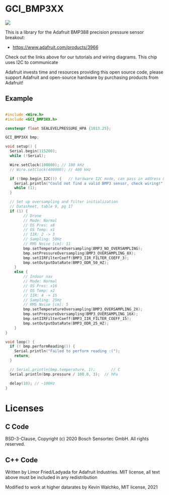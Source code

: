 # GCI_BMP3XX

<img src="https://raw.githubusercontent.com/the-guild-of-calamitous-intent/GCI_BMP3XX/master/dps310.jpg"/>

This is a library for the Adafruit BMP388 precision pressure sensor breakout:
  * https://www.adafruit.com/products/3966

Check out the links above for our tutorials and wiring diagrams. This chip uses I2C to communicate

Adafruit invests time and resources providing this open source code, please support Adafruit and open-source hardware by purchasing products from Adafruit!

## Example

```cpp

#include <Wire.h>
#include <GCI_BMP3XX.h>

constexpr float SEALEVELPRESSURE_HPA {1013.25};

GCI_BMP3XX bmp;

void setup() {
  Serial.begin(115200);
  while (!Serial);

  Wire.setClock(100000); // 100 kHz
  // Wire.setClock(400000); // 400 kHz

  if (!bmp.begin_I2C()) {   // hardware I2C mode, can pass in address & alt Wire
    Serial.println("Could not find a valid BMP3 sensor, check wiring!");
    while (1);
  }

  // Set up oversampling and filter initialization
  // Datasheet, table 9, pg 17
  if (1) {
        // Drone
        // Mode: Normal
        // OS Pres: x8
        // OS Temp: x1
        // IIR: 2 -> 3
        // Sampling: 50Hz
        // RMS Noise [cm]: 11
        bmp.setTemperatureOversampling(BMP3_NO_OVERSAMPLING);
        bmp.setPressureOversampling(BMP3_OVERSAMPLING_8X);
        bmp.setIIRFilterCoeff(BMP3_IIR_FILTER_COEFF_3);
        bmp.setOutputDataRate(BMP3_ODR_50_HZ);
    }
    else {
        // Indoor nav
        // Mode: Normal
        // OS Pres: x16
        // OS Temp: x2
        // IIR: 4 -> 15
        // Sampling: 25Hz
        // RMS Noise [cm]: 5
        bmp.setTemperatureOversampling(BMP3_OVERSAMPLING_2X);
        bmp.setPressureOversampling(BMP3_OVERSAMPLING_16X);
        bmp.setIIRFilterCoeff(BMP3_IIR_FILTER_COEFF_15);
        bmp.setOutputDataRate(BMP3_ODR_25_HZ);
    }
}

void loop() {
  if (! bmp.performReading()) {
    Serial.println("Failed to perform reading :(");
    return;
  }

  // Serial.println(bmp.temperature, 1);       // C
  Serial.println(bmp.pressure / 100.0, 3);  // hPa

  delay(10); // ~100Hz
}
```

# Licenses

## C Code

BSD-3-Clause, Copyright (c) 2020 Bosch Sensortec GmbH. All rights reserved.

## C++ Code

Written by Limor Fried/Ladyada for Adafruit Industries.
MIT license, all text above must be included in any redistribution

Modified to work at higher datarates by Kevin Walchko, MIT license, 2021
